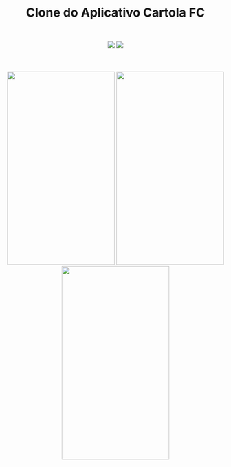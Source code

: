 <h1 align="center">Clone do Aplicativo Cartola FC</h1><br>

<p align="center">
  <img src="https://img.shields.io/static/v1?label=BUILT%20FOR&message=IONIC&color=blue">
  <img src="https://img.shields.io/static/v1?label=BUILT%20FOR&message=TYPESCRIPT&color=success">
  <br><br><br><br>
  <img width="250px" height="450px" src="https://user-images.githubusercontent.com/46490801/67431044-dd2d5000-f5b9-11e9-906b-ce9154cf867d.jpeg">
  <img width="250px" height="450px" src="https://user-images.githubusercontent.com/46490801/67431057-e0c0d700-f5b9-11e9-8ed0-f33b9bf3064f.jpeg">
  <img width="250px" height="450px" src="https://user-images.githubusercontent.com/46490801/67431068-e4545e00-f5b9-11e9-8244-68ea8f9e8130.jpeg">
<p>




